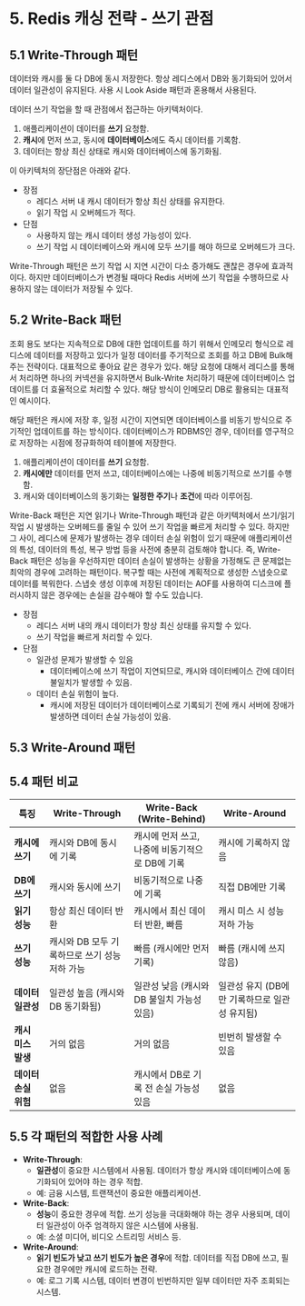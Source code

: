 # 5. Redis 캐싱 전략 - 쓰기 관점
## 5.1 Write-Through 패턴
데이터와 캐시를 둘 다 DB에 동시 저장한다. 항상 레디스에서 DB와 동기화되어 있어서 데이터 일관성이 유지된다.
사용 시 Look Aside 패턴과 혼용해서 사용된다.


데이터 쓰기 작업을 할 때 관점에서 접근하는 아키텍처이다.

1. 애플리케이션이 데이터를 **쓰기** 요청함.
2. **캐시**에 먼저 쓰고, 동시에 **데이터베이스**에도 즉시 데이터를 기록함.
3. 데이터는 항상 최신 상태로 캐시와 데이터베이스에 동기화됨.

이 아키텍처의 장단점은 아래와 같다.

- 장점
	- 레디스 서버 내 캐시 데이터가 항상 최신 상태를 유지한다.
	- 읽기 작업 시 오버헤드가 적다.
- 단점
	- 사용하지 않는 캐시 데이터 생성 가능성이 있다.
	- 쓰기 작업 시 데이터베이스와 캐시에 모두 쓰기를 해야 하므로 오버헤드가 크다.

Write-Through 패턴은 쓰기 작업 시 지연 시간이 다소 증가해도 괜찮은 경우에 효과적이다. 하지만 데이터베이스가 변경될 때마다 Redis 서버에 쓰기 작업을 수행하므로 사용하지 않는 데이터가 저장될 수 있다.

## 5.2 Write-Back 패턴
조회 용도 보다는 지속적으로 DB에 대한 업데이트를 하기 위해서 인메모리 형식으로 레디스에 데이터를 저장하고 있다가 일정 데이터를 주기적으로 조회를 하고 DB에 Bulk해주는 전략이다.
대표적으로 좋아요 같은 경우가 있다. 해당 요청에 대해서 레디스를 통해서 처리하면 하나의 커넥션을 유지하면서 Bulk-Write 처리하기 때문에 데이터베이스 업데이트를 더 효율적으로 처리할 수 있다.
해당 방식이 인메모리 DB로 활용되는 대표적인 예시이다.

해당 패턴은 캐시에 저장 후, 일정 시간이 지연되면 데이터베이스를 비동기 방식으로 주기적인 업데이트를 하는 방식이다. 데이터베이스가 RDBMS인 경우, 데이터를 영구적으로 저장하는 시점에 정규화하여 테이블에 저장한다.

1. 애플리케이션이 데이터를 **쓰기** 요청함.
2. **캐시에만** 데이터를 먼저 쓰고, 데이터베이스에는 나중에 비동기적으로 쓰기를 수행함.
3. 캐시와 데이터베이스의 동기화는 **일정한 주기**나 **조건**에 따라 이루어짐.

Write-Back 패턴은 지연 읽기나 Write-Through 패턴과 같은 아키텍처에서 쓰기/읽기 작업 시 발생하는 오버헤드를 줄일 수 있어 쓰기 작업을 빠르게 처리할 수 있다. 하지만 그 사이, 레디스에 문제가 발생하는 경우 데이터 손실 위험이 있기 때문에 애플리케이션의 특성, 데이터의 특성, 복구 방법 등을 사전에 충분히 검토해야 합니다. 즉, Write-Back 패턴은 성능을 우선하지만 데이터 손실이 발생하는 상황을 가정해도 큰 문제없는 최악의 경우에 고려하는 패턴이다. 복구할 때는 사전에 계획적으로 생성한 스냅숏으로 데이터를 복워한다. 스냅숏 생성 이후에 저장된 데이터는 AOF를 사용하여 디스크에 플러시하지 않은 경우에는 손실을 감수해야 할 수도 있습니다.

- 장점
	- 레디스 서버 내의 캐시 데이터가 항상 최신 상태를 유지할 수 있다.
	- 쓰기 작업을 빠르게 처리할 수 있다.
- 단점
	- 일관성 문제가 발생할 수 있음
		- 데이터베이스에 쓰기 작업이 지연되므로, 캐시와 데이터베이스 간에 데이터 불일치가 발생할 수 있음.
	- 데이터 손실 위험이 높다.
		- 캐시에 저장된 데이터가 데이터베이스로 기록되기 전에 캐시 서버에 장애가 발생하면 데이터 손실 가능성이 있음.

## 5.3 Write-Around 패턴


## 5.4 패턴 비교
| **특징**        | **Write-Through**           | **Write-Back** (Write-Behind) | **Write-Around**            |
| ------------- | --------------------------- | ----------------------------- | --------------------------- |
| **캐시에 쓰기**    | 캐시와 DB에 동시에 기록              | 캐시에 먼저 쓰고, 나중에 비동기적으로 DB에 기록  | 캐시에 기록하지 않음                 |
| **DB에 쓰기**    | 캐시와 동시에 쓰기                  | 비동기적으로 나중에 기록                 | 직접 DB에만 기록                  |
| **읽기 성능**     | 항상 최신 데이터 반환                | 캐시에서 최신 데이터 반환, 빠름            | 캐시 미스 시 성능 저하 가능            |
| **쓰기 성능**     | 캐시와 DB 모두 기록하므로 쓰기 성능 저하 가능 | 빠름 (캐시에만 먼저 기록)               | 빠름 (캐시에 쓰지 않음)              |
| **데이터 일관성**   | 일관성 높음 (캐시와 DB 동기화됨)        | 일관성 낮음 (캐시와 DB 불일치 가능성 있음)    | 일관성 유지 (DB에만 기록하므로 일관성 유지됨) |
| **캐시 미스 발생**  | 거의 없음                       | 거의 없음                         | 빈번히 발생할 수 있음                |
| **데이터 손실 위험** | 없음                          | 캐시에서 DB로 기록 전 손실 가능성 있음       | 없음                          |

## 5.5 각 패턴의 적합한 사용 사례
- **Write-Through**:
    - **일관성**이 중요한 시스템에서 사용됨. 데이터가 항상 캐시와 데이터베이스에 동기화되어 있어야 하는 경우 적합.
    - 예: 금융 시스템, 트랜잭션이 중요한 애플리케이션.
- **Write-Back**:
    - **성능**이 중요한 경우에 적합. 쓰기 성능을 극대화해야 하는 경우 사용되며, 데이터 일관성이 아주 엄격하지 않은 시스템에 사용됨.
    - 예: 소셜 미디어, 비디오 스트리밍 서비스 등.
- **Write-Around**:
    - **읽기 빈도가 낮고 쓰기 빈도가 높은 경우**에 적합. 데이터를 직접 DB에 쓰고, 필요한 경우에만 캐시에 로드하는 전략.
    - 예: 로그 기록 시스템, 데이터 변경이 빈번하지만 일부 데이터만 자주 조회되는 시스템.

